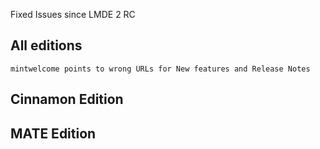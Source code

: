 Fixed Issues since LMDE 2 RC

All editions
------------
	mintwelcome points to wrong URLs for New features and Release Notes

Cinnamon Edition
----------------


MATE Edition
------------
